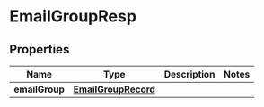 # EmailGroupResp

## Properties
Name | Type | Description | Notes
------------ | ------------- | ------------- | -------------
**emailGroup** | [**EmailGroupRecord**](EmailGroupRecord.md) |  | 
